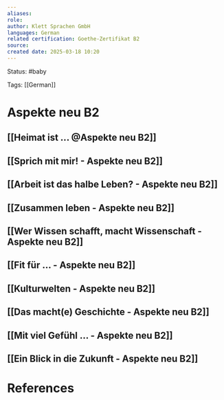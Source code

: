 ```yaml
---
aliases: 
role: 
author: Klett Sprachen GmbH
languages: German
related certification: Goethe-Zertifikat B2
source: 
created date: 2025-03-18 10:20
---
```


Status: #baby 

Tags: [[German]]

# Aspekte neu B2
## [[Heimat ist ... @Aspekte neu B2]]

## [[Sprich mit mir! - Aspekte neu B2]]

## [[Arbeit ist das halbe Leben? - Aspekte neu B2]]

## [[Zusammen leben - Aspekte neu B2]]

## [[Wer Wissen schafft, macht Wissenschaft - Aspekte neu B2]]

## [[Fit für ... - Aspekte neu B2]]

## [[Kulturwelten - Aspekte neu B2]]

## [[Das macht(e) Geschichte - Aspekte neu B2]]

## [[Mit viel Gefühl ... - Aspekte neu B2]]

## [[Ein Blick in die Zukunft - Aspekte neu B2]]






# References